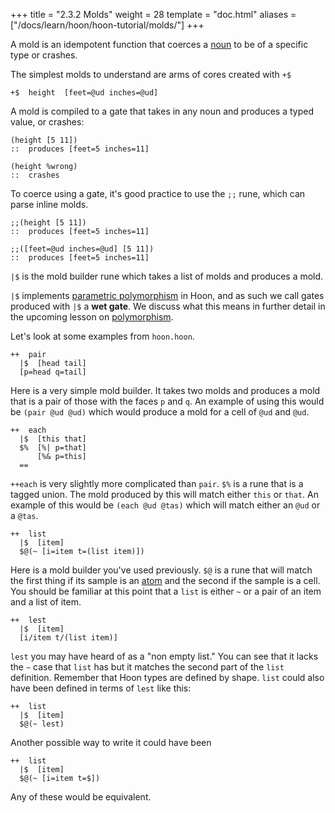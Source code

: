 +++
title = "2.3.2 Molds"
weight = 28
template = "doc.html"
aliases = ["/docs/learn/hoon/hoon-tutorial/molds/"]
+++

A mold is an idempotent function that coerces a [noun](/docs/glossary/noun/) to
be of a specific type or crashes.


The simplest molds to understand are arms of cores created with `+$`

```
+$  height  [feet=@ud inches=@ud]
```

A mold is compiled to a gate that takes in any noun and produces a typed value, or crashes:

```
(height [5 11])
::  produces [feet=5 inches=11]
```
```
(height %wrong)
::  crashes
```

To coerce using a gate, it's good practice to use the `;;` rune, which can parse inline molds.


```
;;(height [5 11])
::  produces [feet=5 inches=11]
```
```hoon
;;([feet=@ud inches=@ud] [5 11])
::  produces [feet=5 inches=11]
```


`|$` is the mold builder rune which takes a list of molds and produces a mold.

`|$` implements [parametric
polymorphism](https://en.wikipedia.org/wiki/Parametric_polymorphism) in Hoon,
and as such we call gates produced with `|$` a **wet gate**. We discuss what this
means in further detail in the upcoming lesson on [polymorphism](@/docs/hoon/hoon-school/type-polymorphism.md).

Let's look at some examples from `hoon.hoon`. 
```hoon
++  pair
  |$  [head tail]
  [p=head q=tail]
```


Here is a very simple mold builder. It takes two molds and produces a mold that is a pair of those with the faces `p` and `q`. An example of using this would be `(pair @ud @ud)` which would produce a mold for a cell of `@ud` and `@ud`.

```hoon
++  each
  |$  [this that]
  $%  [%| p=that]
      [%& p=this]
  ==
```

`++each` is very slightly more complicated than `pair`. `$%` is a rune that is a tagged union. The mold produced by this will match either `this` or `that`. An example of this would be `(each @ud @tas)` which will match either an `@ud` or a `@tas`.

```hoon
++  list
  |$  [item]
  $@(~ [i=item t=(list item)])
```
Here is a mold builder you've used previously. `$@` is a rune that will match the first thing if its sample is an [atom](/docs/glossary/atom/) and the second if the sample is a cell. You should be familiar at this point that a `list` is either `~`  or a pair of an item and a list of item.


```hoon
++  lest
  |$  [item]
  [i/item t/(list item)]
```
`lest` you may have heard of as a "non empty list." You can see that it lacks the `~` case that `list` has but it matches the second part of the `list` definition. Remember that Hoon types are defined by shape. `list` could also have been defined in terms of `lest` like this:

```hoon
++  list
  |$  [item]
  $@(~ lest)
```

Another possible way to write it could have been

```hoon
++  list
  |$  [item]
  $@(~ [i=item t=$])
```

Any of these would be equivalent.
